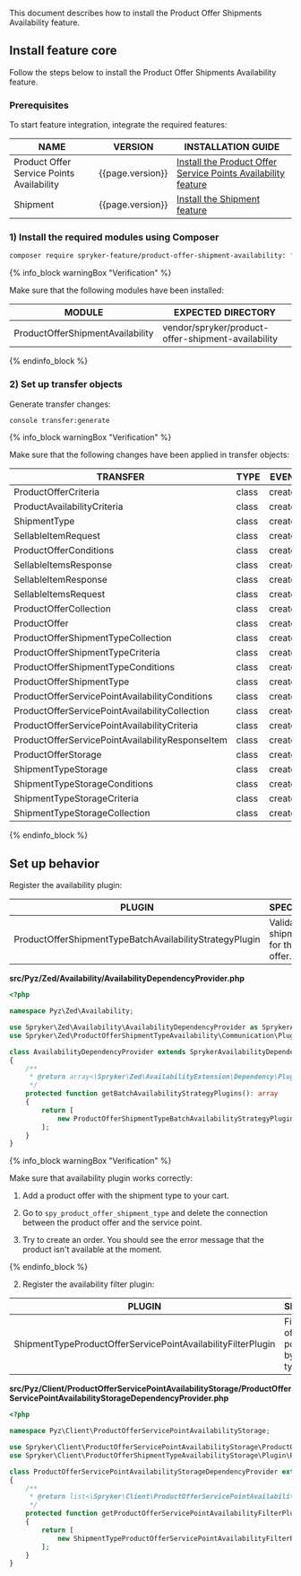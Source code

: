 

This document describes how to install the Product Offer Shipments Availability feature.

## Install feature core

Follow the steps below to install the Product Offer Shipments Availability feature.

### Prerequisites

To start feature integration, integrate the required features:

| NAME                                      | VERSION          | INSTALLATION GUIDE                                                                                                                                                                                                      |
|-------------------------------------------|------------------|------------------------------------------------------------------------------------------------------------------------------------------------------------------------------------------------------------------------|
| Product Offer Service Points Availability | {{page.version}} | [Install the Product Offer Service Points Availability feature](/docs/pbc/all/service-points/{{page.version}}/unified-commerce/install-and-upgrade/install-the-product-offer-service-points-availability-feature.html) |
| Shipment                                  | {{page.version}} | [Install the Shipment feature](/docs/pbc/all/carrier-management/{{page.version}}/base-shop/install-and-upgrade/install-features/install-the-shipment-feature.html)                                                     |

### 1) Install the required modules using Composer

```bash
composer require spryker-feature/product-offer-shipment-availability: "{{page.version}}" --update-with-dependencies
```

{% info_block warningBox "Verification" %}

Make sure that the following modules have been installed:

| MODULE                                        | EXPECTED DIRECTORY                                 |
|-----------------------------------------------|----------------------------------------------------|
| ProductOfferShipmentAvailability              | vendor/spryker/product-offer-shipment-availability |

{% endinfo_block %}


### 2) Set up transfer objects

Generate transfer changes:

```bash
console transfer:generate
```

{% info_block warningBox "Verification" %}

Make sure that the following changes have been applied in transfer objects:

| TRANSFER                                               | TYPE  | EVENT   | PATH                                                                                   |
|--------------------------------------------------------|-------|---------|----------------------------------------------------------------------------------------|
| ProductOfferCriteria                                   | class | created | src/Generated/Shared/Transfer/ProductOfferCriteriaTransfer                             |
| ProductAvailabilityCriteria                            | class | created | src/Generated/Shared/Transfer/ProductAvailabilityCriteriaTransfer                      |
| ShipmentType                                           | class | created | src/Generated/Shared/Transfer/ShipmentTypeTransfer                                     |
| SellableItemRequest                                    | class | created | src/Generated/Shared/Transfer/SellableItemRequestTransfer                              |
| ProductOfferConditions                                 | class | created | src/Generated/Shared/Transfer/ProductOfferConditionsTransfer                           |
| SellableItemsResponse                                  | class | created | src/Generated/Shared/Transfer/SellableItemsResponseTransfer                            |
| SellableItemResponse                                   | class | created | src/Generated/Shared/Transfer/SellableItemResponseTransfer                             |
| SellableItemsRequest                                   | class | created | src/Generated/Shared/Transfer/SellableItemsRequestTransfer                             |
| ProductOfferCollection                                 | class | created | src/Generated/Shared/Transfer/ProductOfferCollectionTransfer                           |
| ProductOffer                                           | class | created | src/Generated/Shared/Transfer/ProductOfferTransfer                                     |
| ProductOfferShipmentTypeCollection                     | class | created | src/Generated/Shared/Transfer/ProductOfferShipmentTypeCollectionTransfer               |
| ProductOfferShipmentTypeCriteria                       | class | created | src/Generated/Shared/Transfer/ProductOfferShipmentTypeCriteriaTransfer                 |
| ProductOfferShipmentTypeConditions                     | class | created | src/Generated/Shared/Transfer/ProductOfferShipmentTypeConditionsTransfer               |
| ProductOfferShipmentType                               | class | created | src/Generated/Shared/Transfer/ProductOfferShipmentTypeTransfer                         |
| ProductOfferServicePointAvailabilityConditions         | class | created | src/Generated/Shared/Transfer/ProductOfferServicePointAvailabilityConditionsTransfer   |
| ProductOfferServicePointAvailabilityCollection         | class | created | src/Generated/Shared/Transfer/ProductOfferServicePointAvailabilityCollectionTransfer   |
| ProductOfferServicePointAvailabilityCriteria           | class | created | src/Generated/Shared/Transfer/ProductOfferServicePointAvailabilityCriteriaTransfer     |
| ProductOfferServicePointAvailabilityResponseItem       | class | created | src/Generated/Shared/Transfer/ProductOfferServicePointAvailabilityResponseItemTransfer |
| ProductOfferStorage                                    | class | created | src/Generated/Shared/Transfer/ProductOfferStorageTransfer                              |
| ShipmentTypeStorage                                    | class | created | src/Generated/Shared/Transfer/ShipmentTypeStorageTransfer                              |
| ShipmentTypeStorageConditions                          | class | created | src/Generated/Shared/Transfer/ShipmentTypeStorageConditionsTransfer                    |
| ShipmentTypeStorageCriteria                            | class | created | src/Generated/Shared/Transfer/ShipmentTypeStorageCriteriaTransfer                      |
| ShipmentTypeStorageCollection                          | class | created | src/Generated/Shared/Transfer/ShipmentTypeStorageCollectionTransfer                    |

{% endinfo_block %}

## Set up behavior

Register the availability plugin:

| PLUGIN                                                  | SPECIFICATION                                  | PREREQUISITES | NAMESPACE                                                                                                                                   |
|---------------------------------------------------------|------------------------------------------------|---------------|---------------------------------------------------------------------------------------------------------------------------------------------|
| ProductOfferShipmentTypeBatchAvailabilityStrategyPlugin | Validates shipment type for the product offer. | None          | Spryker\Zed\ProductOfferShipmentTypeAvailability\Communication\Plugin\Availability\ProductOfferShipmentTypeBatchAvailabilityStrategyPlugin  |

**src/Pyz/Zed/Availability/AvailabilityDependencyProvider.php**

```php
<?php

namespace Pyz\Zed\Availability;

use Spryker\Zed\Availability\AvailabilityDependencyProvider as SprykerAvailabilityDependencyProvider;
use Spryker\Zed\ProductOfferShipmentTypeAvailability\Communication\Plugin\Availability\ProductOfferServicePointBatchAvailabilityStrategyPlugin;

class AvailabilityDependencyProvider extends SprykerAvailabilityDependencyProvider
{
    /**
     * @return array<\Spryker\Zed\AvailabilityExtension\Dependency\Plugin\BatchAvailabilityStrategyPluginInterface>
     */
    protected function getBatchAvailabilityStrategyPlugins(): array
    {
        return [
            new ProductOfferShipmentTypeBatchAvailabilityStrategyPlugin(), // Needs to be before ProductConcreteBatchAvailabilityStrategyPlugin
        ];
    }
}
```

{% info_block warningBox "Verification" %}

Make sure that availability plugin works correctly:

1.  Add a product offer with the shipment type to your cart.

2.  Go to `spy_product_offer_shipment_type` and delete the connection between the product offer and the service point.

3.  Try to create an order. You should see the error message that the product isn't available at the moment.

{% endinfo_block %}

2. Register the availability filter plugin:

| PLUGIN                                                        | SPECIFICATION                                                     | PREREQUISITES | NAMESPACE                                                                                                                                                    |
|---------------------------------------------------------------|-------------------------------------------------------------------|---------------|--------------------------------------------------------------------------------------------------------------------------------------------------------------|
| ShipmentTypeProductOfferServicePointAvailabilityFilterPlugin  | Filters product offer service point availability by shipmen type. | None          | Spryker\Client\ProductOfferShipmentTypeAvailabilityStorage\Plugin\ProductOfferServicePointAvailabilityStorage\ShipmentTypeProductOfferServicePointAvailabilityFilterPlugin |

**src/Pyz/Client/ProductOfferServicePointAvailabilityStorage/ProductOfferServicePointAvailabilityStorageDependencyProvider.php**

```php
<?php

namespace Pyz\Client\ProductOfferServicePointAvailabilityStorage;

use Spryker\Client\ProductOfferServicePointAvailabilityStorage\ProductOfferServicePointAvailabilityStorageDependencyProvider as SprykerProductOfferServicePointAvailabilityStorageDependencyProvider;
use Spryker\Client\ProductOfferShipmentTypeAvailabilityStorage\Plugin\ProductOfferServicePointAvailabilityStorage\ShipmentTypeProductOfferServicePointAvailabilityFilterPlugin;

class ProductOfferServicePointAvailabilityStorageDependencyProvider extends SprykerProductOfferServicePointAvailabilityStorageDependencyProvider
{
    /**
     * @return list<\Spryker\Client\ProductOfferServicePointAvailabilityStorageExtension\Dependency\Plugin\ProductOfferServicePointAvailabilityFilterPluginInterface>
     */
    protected function getProductOfferServicePointAvailabilityFilterPlugins(): array
    {
        return [
            new ShipmentTypeProductOfferServicePointAvailabilityFilterPlugin(),
        ];
    }
}
```
